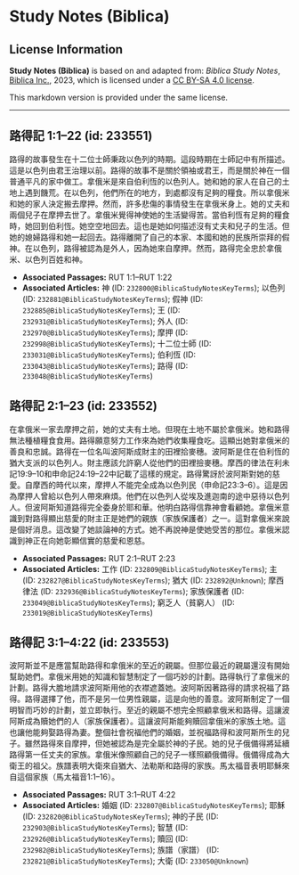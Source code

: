 # Study Notes (Biblica)

## License Information

**Study Notes (Biblica)** is based on and adapted from: _Biblica Study Notes_, [Biblica Inc.](https://www.biblica.com/), 2023, which is licensed under a [CC BY-SA 4.0 license](https://creativecommons.org/licenses/by-sa/4.0/legalcode.en).

This markdown version is provided under the same license.



--------------------------------

## 路得記 1:1–22 (id: 233551)

路得的故事發生在十二位士師秉政以色列的時期。這段時期在士師記中有所描述。這是以色列由君王治理以前。路得的故事不是關於領袖或君王，而是關於神在一個普通平凡的家中做工。拿俄米是來自伯利恆的以色列人。她和她的家人在自己的土地上遇到饑荒。在以色列，他們所在的地方，到處都沒有足夠的糧食。所以拿俄米和她的家人決定搬去摩押。然而，許多悲傷的事情發生在拿俄米身上。她的丈夫和兩個兒子在摩押去世了。拿俄米覺得神使她的生活變得苦。當伯利恆有足夠的糧食時，她回到伯利恆。她空空地回去。這也是她如何描述沒有丈夫和兒子的生活。但她的媳婦路得和她一起回去。路得離開了自己的本家、本國和她的民族所崇拜的假神。在以色列，路得被認為是外人，因為她來自摩押。然而，路得完全忠於拿俄米、以色列百姓和神。

* **Associated Passages:** RUT 1:1–RUT 1:22
* **Associated Articles:** 神 (ID: `232800@BiblicaStudyNotesKeyTerms`); 以色列 (ID: `232881@BiblicaStudyNotesKeyTerms`); 假神 (ID: `232885@BiblicaStudyNotesKeyTerms`); 王 (ID: `232931@BiblicaStudyNotesKeyTerms`); 外人 (ID: `232970@BiblicaStudyNotesKeyTerms`); 摩押 (ID: `232998@BiblicaStudyNotesKeyTerms`); 十二位士師 (ID: `233031@BiblicaStudyNotesKeyTerms`); 伯利恆 (ID: `233043@BiblicaStudyNotesKeyTerms`); 路得 (ID: `233048@BiblicaStudyNotesKeyTerms`)

## 路得記 2:1–23 (id: 233552)

在拿俄米一家去摩押之前，她的丈夫有土地。但現在土地不屬於拿俄米。她和路得無法種植糧食食用。路得願意努力工作來為她們收集糧食吃。這顯出她對拿俄米的善良和忠誠。路得在一位名叫波阿斯成財主的田裡拾麥穗。波阿斯是住在伯利恆的猶大支派的以色列人。財主應該允許窮人從他們的田裡撿麥穗。摩西的律法在利未記19:9–10和申命記24:19–22中記載了這樣的規定。路得驚訝於波阿斯對她的慈愛。自摩西的時代以來，摩押人不能完全成為以色列民（申命記23:3–6）。這是因為摩押人曾給以色列人帶來麻煩。他們在以色列人從埃及進迦南的途中惡待以色列人。但波阿斯知道路得完全委身於耶和華。他明白路得信靠神會看顧她。拿俄米意識到對路得顯出慈愛的財主正是她們的親族（家族保護者）之一。這對拿俄米來說是個好消息。這改變了她談論神的方式。她不再說神是使她受苦的那位。拿俄米認識到神正在向她彰顯信實的慈愛和恩慈。

* **Associated Passages:** RUT 2:1–RUT 2:23
* **Associated Articles:** 工作 (ID: `232809@BiblicaStudyNotesKeyTerms`); 主 (ID: `232827@BiblicaStudyNotesKeyTerms`); 猶大 (ID: `232892@Unknown`); 摩西律法 (ID: `232936@BiblicaStudyNotesKeyTerms`); 家族保護者 (ID: `233049@BiblicaStudyNotesKeyTerms`); 窮乏人（貧窮人） (ID: `233019@BiblicaStudyNotesKeyTerms`)

## 路得記 3:1–4:22 (id: 233553)

波阿斯並不是應當幫助路得和拿俄米的至近的親屬。但那位最近的親屬還沒有開始幫助她們。拿俄米用她的知識和智慧制定了一個巧妙的計劃。路得執行了拿俄米的計劃。路得大膽地請求波阿斯用他的衣襟遮蓋她。波阿斯因著路得的請求祝福了路得。路得選擇了他，而不是另一位男性親屬，這是向他的善意。波阿斯制定了一個明智而巧妙的計劃，並立即執行。至近的親屬不想完全照顧拿俄米和路得。這讓波阿斯成為贖她們的人（家族保護者）。這讓波阿斯能夠贖回拿俄米的家族土地。這也讓他能夠娶路得為妻。整個社會祝福他們的婚姻，並祝福路得和波阿斯所生的兒子。雖然路得來自摩押，但她被認為是完全屬於神的子民。她的兒子俄備得將延續路得第一任丈夫的家族。拿俄米像照顧自己的兒子一樣照顧俄備得。俄備得成為大衛王的祖父。族譜表明大衛來自猶大、法勒斯和路得的家族。馬太福音表明耶穌來自這個家族（馬太福音1:1–16）。

* **Associated Passages:** RUT 3:1–RUT 4:22
* **Associated Articles:** 婚姻 (ID: `232807@BiblicaStudyNotesKeyTerms`); 耶穌 (ID: `232820@BiblicaStudyNotesKeyTerms`); 神的子民 (ID: `232903@BiblicaStudyNotesKeyTerms`); 智慧 (ID: `232926@BiblicaStudyNotesKeyTerms`); 贖回 (ID: `232982@BiblicaStudyNotesKeyTerms`); 族譜（家譜） (ID: `232821@BiblicaStudyNotesKeyTerms`); 大衛 (ID: `233050@Unknown`)

